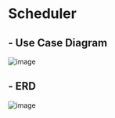 # Scheduler

## - Use Case Diagram

![image](https://github.com/kwj0605/SCHEDULER/assets/107970778/aa08eb80-90b2-4355-9dcc-c54dad260181)


## - ERD

![image](https://github.com/kwj0605/SCHEDULER/assets/107970778/438cbd46-14e9-4aaa-950e-9aed3ee8bc71)
